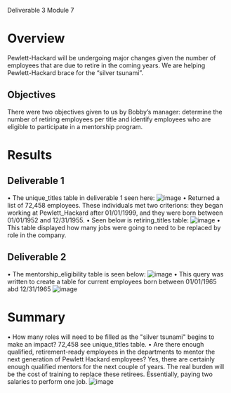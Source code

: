 
Deliverable 3 Module 7

# Overview
Pewlett-Hackard will be undergoing major changes given the number of employees that are due to retire in the coming years. We are helping Pewlett-Hackard brace for the “silver tsunami”. 
## Objectives
There were two objectives given to us by Bobby’s manager: determine the number of retiring employees per title and identify employees who are eligible to participate in a mentorship program.

# Results
## Deliverable 1
•	The unique_titles table in deliverable 1 seen here:
![image](https://user-images.githubusercontent.com/101481759/167442749-f3d6f45e-f4b1-43ad-beed-8667352e3be7.png)
•	Returned a list of 72,458 employees. These individuals met two criterions: they began working at Pewlett_Hackard after 01/01/1999, and they were born between 01/01/1952 and 12/31/1955.
•	Seen below is retiring_titles table:
![image](https://user-images.githubusercontent.com/101481759/167442815-a7bd4174-15f2-48da-97ea-d1f105957027.png)
•	This table displayed how many jobs were going to need to be replaced by role in the company.
## Deliverable 2
•	The mentorship_eligibility table is seen below:
 ![image](https://user-images.githubusercontent.com/101481759/167443213-f2e51f08-2c47-4e0a-9b3d-98609fd8dc6e.png)
•	This query was written to create a table for current employees born between 01/01/1965 abd 12/31/1965
![image](https://user-images.githubusercontent.com/101481759/167442966-81cc4834-dfd0-4bc5-8a46-a4b73fdccdbb.png)

# Summary
•	How many roles will need to be filled as the "silver tsunami" begins to make an impact? 72,458 see unique_titles table.
•	Are there enough qualified, retirement-ready employees in the departments to mentor the next generation of Pewlett Hackard employees? Yes, there are certainly enough qualified mentors for the next couple of years. The real burden will be the cost of training to replace these retirees. Essentially, paying two salaries to perform one job. 
![image](https://user-images.githubusercontent.com/101481759/167443423-2b1a73fc-800f-46df-a9cb-f0a8bdb58d5c.png)
